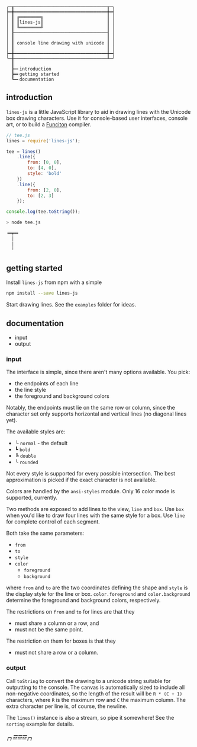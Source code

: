 ```
╭─┰───────────────────────────────────┰─╮
┝━╋━━━━━━━━━━━━━━━━━━━━━━━━━━━━━━━━━━━╋━┥
│ ┃ ╔════════╗                        ┃ │
│ ┃ ║lines-js║                        ┃ │
│ ┃ ╚════════╝                        ┃ │
│ ┠───────────────────────────────────┨ │
│ ┃                                   ┃ │
│ ┃ console line drawing with unicode ┃ │
│ ┃                                   ┃ │
┝━╋━━━━━━━━━━━━━━━━━━━━━━━━━━━━━━━━━━━╋━┥
╰─╂───────────────────────────────────┸─╯
  ┃
  ┣━╸introduction
  ┣━╸getting started
  ┗━╸documentation
```

introduction
------------

`lines-js` is a little JavaScript library to aid in drawing lines with
the Unicode box drawing characters.  Use it for console-based user
interfaces, console art, or to build a [Funciton][0] compiler.

```javascript
// tee.js
lines = require('lines-js');

tee = lines()
    .line({
        from: [0, 0],
        to: [4, 0],
        style: 'bold'
    })
    .line({
        from: [2, 0],
        to: [2, 3]
    });

console.log(tee.toString());
```

```bash
> node tee.js

╺━┯━╸
  │
  │
  ╵
```

getting started
---------------

Install `lines-js` from npm with a simple

```bash
npm install --save lines-js
```

Start drawing lines.  See the `examples` folder for ideas.

documentation
-------------

  * input
  * output

### input ###

The interface is simple, since there aren't many options available.
You pick:

  * the endpoints of each line
  * the line style
  * the foreground and background colors

Notably, the endpoints must lie on the same row or column, since the
character set only supports horizontal and vertical lines (no diagonal
lines yet).

The available styles are:

  * └ `normal` - the default
  * ┗ `bold`
  * ╚ `double`
  * ╰ `rounded`

Not every style is supported for every possible intersection.  The
best approximation is picked if the exact character is not available.

Colors are handled by the `ansi-styles` module.  Only 16 color mode
is supported, currently.

Two methods are exposed to add lines to the view, `line` and `box`.
Use `box` when you'd like to draw four lines with the same style for
a box.  Use `line` for complete control of each segment.

Both take the same parameters:

  * `from`
  * `to`
  * `style`
  * `color`
    * `foreground`
    * `background`

where `from` and `to` are the two coordinates defining the shape and
`style` is the display style for the line or box.  `color.foreground`
and `color.background` determine the foreground and background colors,
respectively.

The restrictions on `from` and `to` for lines are that they

  * must share a column or a row, and
  * must not be the same point.

The restriction on them for boxes is that they

  * must not share a row or a column.

### output ###

Call `toString` to convert the drawing to a unicode string suitable
for outputting to the console.  The canvas is automatically sized to
include all non-negative coordinates, so the length of the result
will be `R * (C + 1)` characters, where `R` is the maximum row and
`C` the maximum column.  The extra character per line is, of course,
the newline.

The `lines()` instance is also a stream, so pipe it somewhere!  See
the `sorting` example for details.

##### ╭╮☲☲☲╭╮ #####

[0]: http://esolangs.org/wiki/Funciton
